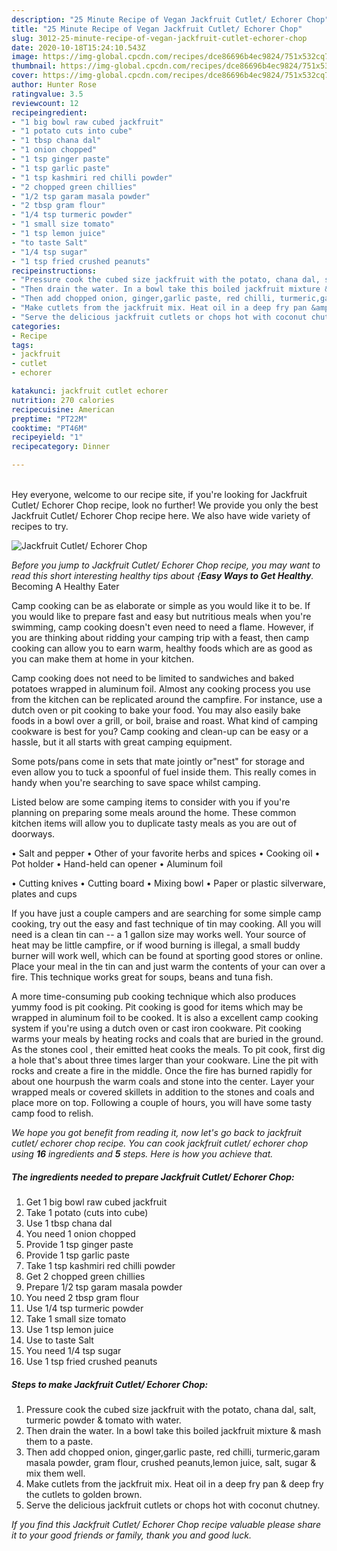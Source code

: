 ```yaml
---
description: "25 Minute Recipe of Vegan Jackfruit Cutlet/ Echorer Chop"
title: "25 Minute Recipe of Vegan Jackfruit Cutlet/ Echorer Chop"
slug: 3012-25-minute-recipe-of-vegan-jackfruit-cutlet-echorer-chop
date: 2020-10-18T15:24:10.543Z
image: https://img-global.cpcdn.com/recipes/dce86696b4ec9824/751x532cq70/jackfruit-cutlet-echorer-chop-recipe-main-photo.jpg
thumbnail: https://img-global.cpcdn.com/recipes/dce86696b4ec9824/751x532cq70/jackfruit-cutlet-echorer-chop-recipe-main-photo.jpg
cover: https://img-global.cpcdn.com/recipes/dce86696b4ec9824/751x532cq70/jackfruit-cutlet-echorer-chop-recipe-main-photo.jpg
author: Hunter Rose
ratingvalue: 3.5
reviewcount: 12
recipeingredient:
- "1 big bowl raw cubed jackfruit"
- "1 potato cuts into cube"
- "1 tbsp chana dal"
- "1 onion chopped"
- "1 tsp ginger paste"
- "1 tsp garlic paste"
- "1 tsp kashmiri red chilli powder"
- "2 chopped green chillies"
- "1/2 tsp garam masala powder"
- "2 tbsp gram flour"
- "1/4 tsp turmeric powder"
- "1 small size tomato"
- "1 tsp lemon juice"
- "to taste Salt"
- "1/4 tsp sugar"
- "1 tsp fried crushed peanuts"
recipeinstructions:
- "Pressure cook the cubed size jackfruit with the potato, chana dal, salt, turmeric powder &amp; tomato with water."
- "Then drain the water. In a bowl take this boiled jackfruit mixture &amp; mash them to a paste."
- "Then add chopped onion, ginger,garlic paste, red chilli, turmeric,garam masala powder, gram flour, crushed peanuts,lemon juice, salt, sugar &amp; mix them well."
- "Make cutlets from the jackfruit mix. Heat oil in a deep fry pan &amp; deep fry the cutlets to golden brown."
- "Serve the delicious jackfruit cutlets or chops hot with coconut chutney."
categories:
- Recipe
tags:
- jackfruit
- cutlet
- echorer

katakunci: jackfruit cutlet echorer 
nutrition: 270 calories
recipecuisine: American
preptime: "PT22M"
cooktime: "PT46M"
recipeyield: "1"
recipecategory: Dinner

---
```

<br>
Hey everyone, welcome to our recipe site, if you're looking for Jackfruit Cutlet/ Echorer Chop recipe, look no further! We provide you only the best Jackfruit Cutlet/ Echorer Chop recipe here. We also have wide variety of recipes to try.
<br>


![Jackfruit Cutlet/ Echorer Chop](https://img-global.cpcdn.com/recipes/dce86696b4ec9824/751x532cq70/jackfruit-cutlet-echorer-chop-recipe-main-photo.jpg)

<i>Before you jump to Jackfruit Cutlet/ Echorer Chop recipe, you may want to read this short interesting healthy tips about {<strong>Easy Ways to Get Healthy</strong>.</i>
Becoming A Healthy Eater

    
Camp cooking can be as elaborate or simple as you would like it to be. If you would like to prepare fast and easy but nutritious meals when you're swimming, camp cooking doesn't even need to need a flame. However, if you are thinking about ridding your camping trip with a feast, then camp cooking can allow you to earn warm, healthy foods which are as good as you can make them at home in your kitchen.

Camp cooking does not need to be limited to sandwiches and baked potatoes wrapped in aluminum foil.  Almost any cooking process you use from the kitchen can be replicated around the campfire. For instance, use a dutch oven or pit cooking to bake your food. You may also easily bake foods in a bowl over a grill, or boil, braise and roast. What kind of camping cookware is best for you? Camp cooking and clean-up can be easy or a hassle, but it all starts with great camping equipment.

Some pots/pans come in sets that mate jointly or"nest" for storage and even allow you to tuck a spoonful of fuel inside them. This really comes in handy when you're searching to save space whilst camping.

Listed below are some camping items to consider with you if you're planning on preparing some meals around the home. These common kitchen items will allow you to duplicate tasty meals as you are out of doorways.

• Salt and pepper
• Other of your favorite herbs and spices
• Cooking oil
• Pot holder
• Hand-held can opener
• Aluminum foil

• Cutting knives
• Cutting board
• Mixing bowl
• Paper or plastic silverware, plates and cups

If you have just a couple campers and are searching for some simple camp cooking, try out the easy and fast technique of tin may cooking. All you will need is a clean tin can -- a 1 gallon size may works well. Your source of heat may be little campfire, or if wood burning is illegal, a small buddy burner will work well, which can be found at sporting good stores or online. Place your meal in the tin can and just warm the contents of your can over a fire.  This technique works great for soups, beans and tuna fish.

A more time-consuming pub cooking technique which also produces yummy food is pit cooking. Pit cooking is good for items which may be wrapped in aluminum foil to be cooked.  It is also a excellent camp cooking system if you're using a dutch oven or cast iron cookware. Pit cooking warms your meals by heating rocks and coals that are buried in the ground. As the stones cool , their emitted heat cooks the meals. To pit cook, first dig a hole that's about three times larger than your cookware. Line the pit with rocks and create a fire in the middle. Once the fire has burned rapidly for about one hourpush the warm coals and stone into the center. Layer your wrapped meals or covered skillets in addition to the stones and coals and place more on top. Following a couple of hours, you will have some tasty camp food to relish.


<i>We hope you got benefit from reading it, now let's go back to jackfruit cutlet/ echorer chop recipe. You can cook jackfruit cutlet/ echorer chop using <strong>16</strong> ingredients and <strong>5</strong> steps. Here is how you achieve that.
</i>

##### The ingredients needed to prepare Jackfruit Cutlet/ Echorer Chop:

1. Get 1 big bowl raw cubed jackfruit
1. Take 1 potato (cuts into cube)
1. Use 1 tbsp chana dal
1. You need 1 onion chopped
1. Provide 1 tsp ginger paste
1. Provide 1 tsp garlic paste
1. Take 1 tsp kashmiri red chilli powder
1. Get 2 chopped green chillies
1. Prepare 1/2 tsp garam masala powder
1. You need 2 tbsp gram flour
1. Use 1/4 tsp turmeric powder
1. Take 1 small size tomato
1. Use 1 tsp lemon juice
1. Use to taste Salt
1. You need 1/4 tsp sugar
1. Use 1 tsp fried crushed peanuts


##### Steps to make Jackfruit Cutlet/ Echorer Chop:

1. Pressure cook the cubed size jackfruit with the potato, chana dal, salt, turmeric powder &amp; tomato with water.
1. Then drain the water. In a bowl take this boiled jackfruit mixture &amp; mash them to a paste.
1. Then add chopped onion, ginger,garlic paste, red chilli, turmeric,garam masala powder, gram flour, crushed peanuts,lemon juice, salt, sugar &amp; mix them well.
1. Make cutlets from the jackfruit mix. Heat oil in a deep fry pan &amp; deep fry the cutlets to golden brown.
1. Serve the delicious jackfruit cutlets or chops hot with coconut chutney.




<i>If you find this Jackfruit Cutlet/ Echorer Chop recipe valuable please share it to your good friends or family, thank you and good luck.</i>
